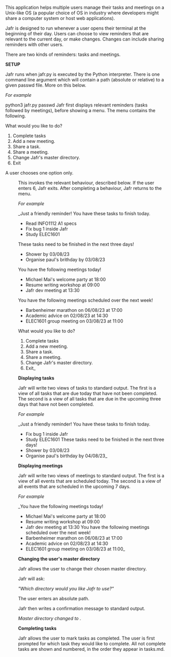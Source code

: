 This application helps multiple users manage their tasks and meetings on a Unix-like OS (a popular choice of OS in industry where developers might share a computer system or host web applications).

Jafr is designed to run whenever a user opens their terminal at the beginning of their day. Users can choose to view reminders that are relevant to the current day, or make changes. Changes can include sharing reminders with other users.

There are two kinds of reminders: tasks and meetings.

**SETUP**

Jafr runs when jafr.py is executed by the Python interpreter. There is one command line argument which will contain a path (absolute or relative) to a given passwd file. More on this below.

_For example_

python3 jafr.py passwd
Jafr first displays relevant reminders (tasks followed by meetings), before showing a menu. The menu contains the following.

What would you like to do?
1. Complete tasks
2. Add a new meeting.
3. Share a task.
4. Share a meeting.
5. Change Jafr's master directory.
6. Exit

A user chooses one option only.

<menu num>
  
This invokes the relevant behaviour, described below. If the user enters 6, Jafr exits. After completing a behaviour, Jafr returns to the menu.

_For example_

_Just a friendly reminder! You have these tasks to finish today.
- Read INFO1112 A1 specs
- Fix bug 1 inside Jafr
- Study ELEC1601

These tasks need to be finished in the next three days!
- Shower by 03/08/23
- Organise paul's brithday by 03/08/23

You have the following meetings today!
- Michael Mai's welcome party at 18:00
- Resume writing workshop at 09:00
- Jafr dev meeting at 13:30

You have the following meetings scheduled over the next week!
- Barbenheimer marathon on 06/08/23 at 17:00
- Academic advice on 02/08/23 at 14:30
- ELEC1601 group meeting on 03/08/23 at 11:00

What would you like to do?
1. Complete tasks
2. Add a new meeting.
3. Share a task.
4. Share a meeting.
5. Change Jafr's master directory.
6. Exit_

**Displaying tasks**

Jafr will write two views of tasks to standard output. The first is a view of all tasks that are due today that have not been completed. The second is a view of all tasks that are due in the upcoming three days that have not been completed.

_For example_

_Just a friendly reminder! You have these tasks to finish today.
- Fix bug 1 inside Jafr
- Study ELEC1601
These tasks need to be finished in the next three days!
- Shower by 03/08/23
- Organise paul's birthday by 04/08/23_

**Displaying meetings**

Jafr will write two views of meetings to standard output. The first is a view of all events that are scheduled today. The second is a view of all events that are scheduled in the upcoming 7 days.

_For example_

_You have the following meetings today!
- Michael Mai's welcome party at 18:00
- Resume writing workshop at 09:00
- Jafr dev meeting at 13:30
You have the following meetings scheduled over the next week!
- Barbenheimer marathon on 06/08/23 at 17:00
- Academic advice on 02/08/23 at 14:30
- ELEC1601 group meeting on 03/08/23 at 11:00_

**Changing the user's master directory**

Jafr allows the user to change their chosen master directory.

Jafr will ask:

_"Which directory would you like Jafr to use?"_

The user enters an absolute path.

_<absolute path>_

Jafr then writes a confirmation message to standard output.

_Master directory changed to <absolute path>._

**Completing tasks**

Jafr allows the user to mark tasks as completed. The user is first prompted for which task they would like to complete. All not complete tasks are shown and numbered, in the order they appear in tasks.md.
